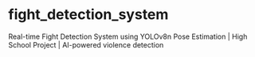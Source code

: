 # fight_detection_system
Real-time Fight Detection System using YOLOv8n Pose Estimation | High School Project | AI-powered violence detection
